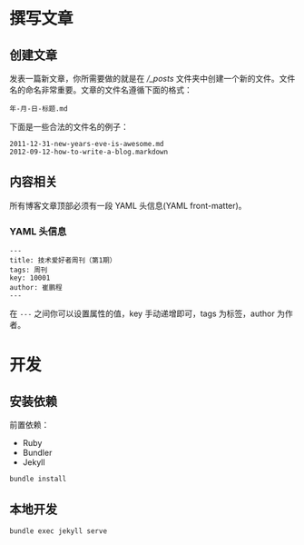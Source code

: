 # 撰写文章

## 创建文章

发表一篇新文章，你所需要做的就是在 */_posts* 文件夹中创建一个新的文件。文件名的命名非常重要。文章的文件名遵循下面的格式：

    年-月-日-标题.md

下面是一些合法的文件名的例子：

    2011-12-31-new-years-eve-is-awesome.md
    2012-09-12-how-to-write-a-blog.markdown

## 内容相关

所有博客文章顶部必须有一段 YAML 头信息(YAML front-matter)。

### YAML 头信息

    ---
    title: 技术爱好者周刊（第1期）
    tags: 周刊
    key: 10001
    author: 崔鹏程
    ---

在 `---` 之间你可以设置属性的值，key 手动递增即可，tags 为标签，author 为作者。

# 开发

## 安装依赖

前置依赖：
- Ruby
- Bundler
- Jekyll

```bash
bundle install
```

## 本地开发

```bash
bundle exec jekyll serve
```




